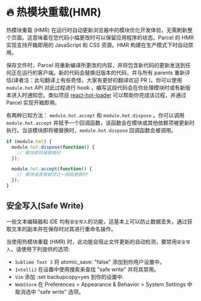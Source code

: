 # 🔥 热模块重载(HMR)

热模块重载 (HMR) 在运行时自动更新浏览器中的模块优化开发体验，无需刷新整个页面。这意味着在您代码小幅更改时可以保留应用程序的状态。Parcel 的 HMR 实现支持开箱即用的 JavaScript 和 CSS 资源。HMR 构建在生产模式下时自动禁用。

保存文件时，Parcel 将重新编译所更改的内容，并将包含新代码的更新发送到任何正在运行的客户端。新的代码会替换旧版本的代码，并与所有 parents 重新评估(译者注：此句翻译上有些奇怪，大家有更好的翻译欢迎 PR )。你可以使用 `module.hot` API 对此过程进行 hook ，编写这段代码会在你处理模块时或有新版本进入时通知您。类似项目 [react-hot-loader](https://github.com/gaearon/react-hot-loader) 可以帮助你完成该过程，并通过 Parcel 实现开箱即用。

有两种已知方法： `module.hot.accept` 和 `module.hot.dispose` 。你可以调用 `module.hot.accept` 并赋予一个回调函数，该函数会在模块或其他依赖项被更新时执行。当该模块即将被替换时，`module.hot.dispose` 回调函数会被调用。

```javascript
if (module.hot) {
  module.hot.dispose(function() {
    // 模块即将被替换时
  });

  module.hot.accept(function() {
    // 模块或其依赖项之一刚刚更新时
  });
}
```

## 安全写入(Safe Write)

一些文本编辑器和 IDE 均有`安全写入`的功能，这基本上可以防止数据丢失，通过获取文本的副本并在保存时对其进行重命名操作。

当使用热模块重载 (HMR) 时，此功能会阻止文件更新的自动检测，要禁用`安全写入`，请使用下列提供的选项:

- `Sublime Text 3` 将 atomic_save: "false" 添加到你用户设置中。
- `IntelliJ` 在设置中使用搜索来查找 "safe write" 并将其禁用。
- `Vim` 添加 :set backupcopy=yes 到你的设置中.
- `WebStorm` 在 Preferences > Appearance & Behavior > System Settings 中取消选中 "safe write" 选项。
